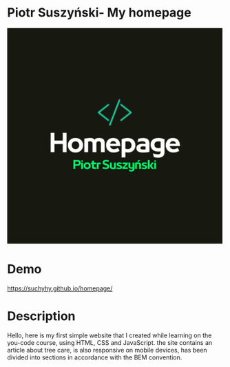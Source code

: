 # Piotr Suszyński- My homepage
![logo](images/logo.png)
# Demo

https://suchyhy.github.io/homepage/
# Description
Hello, here is my first simple website that I created while learning on the you-code course, using HTML, CSS and JavaScript. the site contains an article about tree care, is also responsive on mobile devices, has been divided into sections in accordance with the BEM convention.